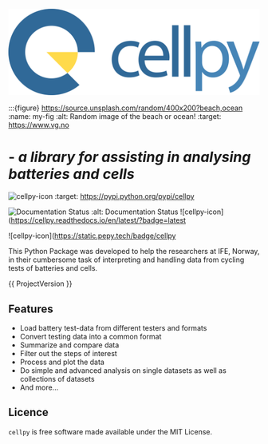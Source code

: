 ![cellpy-icon](static/cellpy-icon-long.svg)

:::{figure} https://source.unsplash.com/random/400x200?beach,ocean
:name: my-fig
:alt: Random image of the beach or ocean!
:target: https://www.vg.no


# - *a library for assisting in analysing batteries and cells*

![cellpy-icon](https://img.shields.io/pypi/v/cellpy.svg)
:target: https://pypi.python.org/pypi/cellpy


![Documentation Status](https://readthedocs.org/projects/cellpy/badge/?version=latest)
:alt: Documentation Status
![cellpy-icon](https://cellpy.readthedocs.io/en/latest/?badge=latest


![cellpy-icon](https://static.pepy.tech/badge/cellpy


This Python Package was developed to help the
researchers at IFE, Norway, in their cumbersome task of
interpreting and handling data from cycling tests of
batteries and cells.

{{ ProjectVersion }}

## Features

- Load battery test-data from different testers and formats
- Convert testing data into a common format
- Summarize and compare data
- Filter out the steps of interest
- Process and plot the data
- Do simple and advanced analysis on single datasets as well as collections of datasets
- And more...

## Licence

`cellpy` is free software made available under the MIT License.
